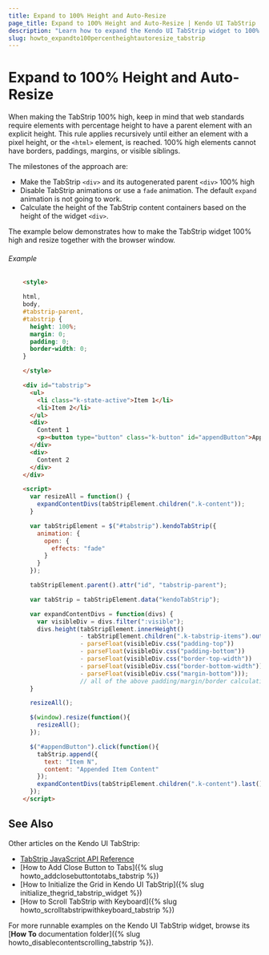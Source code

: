 ```yaml
---
title: Expand to 100% Height and Auto-Resize
page_title: Expand to 100% Height and Auto-Resize | Kendo UI TabStrip
description: "Learn how to expand the Kendo UI TabStrip widget to 100% height and make it resize together with the browser window."
slug: howto_expandto100percentheightautoresize_tabstrip
---
```


# Expand to 100% Height and Auto-Resize

When making the TabStrip 100% high, keep in mind that web standards require elements with percentage height to have a parent element with an explicit height. This rule applies recursively until either an element with a pixel height, or the `<html>` element, is reached. 100% high elements cannot have borders, paddings, margins, or visible siblings.

The milestones of the approach are:

* Make the TabStrip `<div>` and its autogenerated parent `<div>` 100% high
* Disable TabStrip animations or use a `fade` animation. The default `expand` animation is not going to work.
* Calculate the height of the TabStrip content containers based on the height of the widget `<div>`.

The example below demonstrates how to make the TabStrip widget 100% high and resize together with the browser window.

###### Example

```html
    <style>

    html,
    body,
    #tabstrip-parent,
    #tabstrip {
      height: 100%;
      margin: 0;
      padding: 0;
      border-width: 0;
    }

    </style>

    <div id="tabstrip">
      <ul>
        <li class="k-state-active">Item 1</li>
        <li>Item 2</li>
      </ul>
      <div>
        Content 1
        <p><button type="button" class="k-button" id="appendButton">Append Item</button></p>
      </div>
      <div>
        Content 2
      </div>
    </div>

    <script>
      var resizeAll = function() {
        expandContentDivs(tabStripElement.children(".k-content"));
      }

      var tabStripElement = $("#tabstrip").kendoTabStrip({
        animation: {
          open: {
            effects: "fade"
          }
        }
      });

      tabStripElement.parent().attr("id", "tabstrip-parent");

      var tabStrip = tabStripElement.data("kendoTabStrip");

      var expandContentDivs = function(divs) {
        var visibleDiv = divs.filter(":visible");
        divs.height(tabStripElement.innerHeight()
                    - tabStripElement.children(".k-tabstrip-items").outerHeight()
                    - parseFloat(visibleDiv.css("padding-top"))
                    - parseFloat(visibleDiv.css("padding-bottom"))
                    - parseFloat(visibleDiv.css("border-top-width"))
                    - parseFloat(visibleDiv.css("border-bottom-width"))
                    - parseFloat(visibleDiv.css("margin-bottom")));
                    // all of the above padding/margin/border calculations can be replaced by a single hard-coded number for improved performance
      }

      resizeAll();

      $(window).resize(function(){
        resizeAll();
      });

      $("#appendButton").click(function(){
        tabStrip.append({
          text: "Item N",
          content: "Appended Item Content"
        });
        expandContentDivs(tabStripElement.children(".k-content").last());
      });
    </script>
```

## See Also

Other articles on the Kendo UI TabStrip:

* [TabStrip JavaScript API Reference](/api/javascript/ui/tabstrip)
* [How to Add Close Button to Tabs]({% slug howto_addclosebuttontotabs_tabstrip %})
* [How to Initialize the Grid in Kendo UI TabStrip]({% slug initialize_thegrid_tabstrip_widget %})
* [How to Scroll TabStrip with Keyboard]({% slug howto_scrolltabstripwithkeyboard_tabstrip %})

For more runnable examples on the Kendo UI TabStrip widget, browse its [**How To** documentation folder]({% slug howto_disablecontentscrolling_tabstrip %}).
